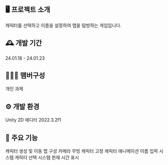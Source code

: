 ## 🖥️ 프로젝트 소개
캐릭터를 선택하고 이름을 설정하여 맵을 탐방하는 게임입니다.

## 🕰️ 개발 기간
24.01.18 - 24.01.23

## 🧑‍🤝‍🧑 맴버구성
개인 과제

## ⚙️ 개발 환경
Unity 2D
에디터 2022.3.2f1

## 📌 주요 기능
캐릭터 생성 및 이동
맵 구성
카메라 무빙 캐릭터 고정
캐릭터 애니메이션
이름 입력 시스템
캐릭터 선택 시스탬
현재 시간 표시
